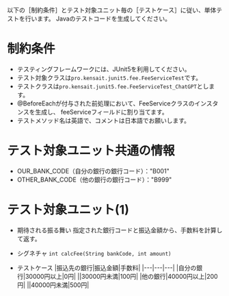 以下の［制約条件］とテスト対象ユニット毎の［テストケース］に従い、単体テストを行います。
Javaのテストコードを生成してください。

# 制約条件

* テスティングフレームワークには、JUnit5を利用してください。
* テスト対象クラスは`pro.kensait.junit5.fee.FeeServiceTest`です。
* テストクラスは`pro.kensait.junit5.fee.FeeServiceTest_ChatGPT`とします。
* @BeforeEachが付与された前処理において、FeeServiceクラスのインスタンスを生成し、
  feeServiceフィールドに割り当てます。
* テストメソッド名は英語で、コメントは日本語でお願いします。

# テスト対象ユニット共通の情報

* OUR_BANK_CODE（自分の銀行の銀行コード）："B001"
* OTHER_BANK_CODE（他の銀行の銀行コード）："B999"

# テスト対象ユニット(1)

* 期待される振る舞い
指定された銀行コードと振込金額から、手数料を計算して返す。

* シグネチャ
`int calcFee(String bankCode, int amount)`

* テストケース
|振込先の銀行|振込金額|手数料|
|---|---|---|
|自分の銀行|30000円以上|0円|
||30000円未満|100円|
|他の銀行|40000円以上|200円|
||40000円未満|500円|
